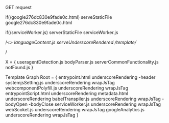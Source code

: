 GET request

  if(/google276dc830e9fade0c.html) 
    serveStaticFile google276dc830e9fade0c.html
  
  if(/serviceWorker.js)
    <!-- X --> 
    serverStaticFile serviceWorker.js 

  /<*>
    languageContent.js
    <!-- X --> 
    serveUnderscoreRendered /template/*

  /
    <!-- Template graph root -->

X = {
    useragentDetection.js
    bodyParser.js
    serverCommonFunctionality.js
    notFound.js
}


Template Graph Root = {
    entrypoint.html underscoreRendering
      -header
        systemjsSetting.js underscoreRendering wrapJsTag
        webcomponentPolyfill.js underscoreRendering wrapJsTag
        entrypointScript.html underscoreRendering
        metadata.html underscoreRendering
        babelTranspiler.js underscoreRendering wrapJsTag
      -bodyOpen
      -bodyClose
        serviceWorker.js underscoreRendering wrapJsTag
        webScoket.js underscoreRendering wrapJsTag
        googleAnalytics.js underscoreRendering wrapJsTag
}